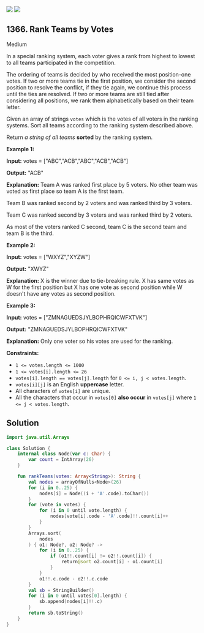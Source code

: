 [![](https://img.shields.io/github/stars/javadev/LeetCode-in-Kotlin?label=Stars&style=flat-square)](https://github.com/javadev/LeetCode-in-Kotlin)
[![](https://img.shields.io/github/forks/javadev/LeetCode-in-Kotlin?label=Fork%20me%20on%20GitHub%20&style=flat-square)](https://github.com/javadev/LeetCode-in-Kotlin/fork)

## 1366\. Rank Teams by Votes

Medium

In a special ranking system, each voter gives a rank from highest to lowest to all teams participated in the competition.

The ordering of teams is decided by who received the most position-one votes. If two or more teams tie in the first position, we consider the second position to resolve the conflict, if they tie again, we continue this process until the ties are resolved. If two or more teams are still tied after considering all positions, we rank them alphabetically based on their team letter.

Given an array of strings `votes` which is the votes of all voters in the ranking systems. Sort all teams according to the ranking system described above.

Return _a string of all teams_ **sorted** by the ranking system.

**Example 1:**

**Input:** votes = ["ABC","ACB","ABC","ACB","ACB"]

**Output:** "ACB"

**Explanation:** Team A was ranked first place by 5 voters. No other team was voted as first place so team A is the first team. 

Team B was ranked second by 2 voters and was ranked third by 3 voters.

Team C was ranked second by 3 voters and was ranked third by 2 voters. 

As most of the voters ranked C second, team C is the second team and team B is the third.

**Example 2:**

**Input:** votes = ["WXYZ","XYZW"]

**Output:** "XWYZ"

**Explanation:** X is the winner due to tie-breaking rule. X has same votes as W for the first position but X has one vote as second position while W doesn't have any votes as second position.

**Example 3:**

**Input:** votes = ["ZMNAGUEDSJYLBOPHRQICWFXTVK"]

**Output:** "ZMNAGUEDSJYLBOPHRQICWFXTVK"

**Explanation:** Only one voter so his votes are used for the ranking.

**Constraints:**

*   `1 <= votes.length <= 1000`
*   `1 <= votes[i].length <= 26`
*   `votes[i].length == votes[j].length` for `0 <= i, j < votes.length`.
*   `votes[i][j]` is an English **uppercase** letter.
*   All characters of `votes[i]` are unique.
*   All the characters that occur in `votes[0]` **also occur** in `votes[j]` where `1 <= j < votes.length`.

## Solution

```kotlin
import java.util.Arrays

class Solution {
    internal class Node(var c: Char) {
        var count = IntArray(26)
    }

    fun rankTeams(votes: Array<String>): String {
        val nodes = arrayOfNulls<Node>(26)
        for (i in 0..25) {
            nodes[i] = Node((i + 'A'.code).toChar())
        }
        for (vote in votes) {
            for (i in 0 until vote.length) {
                nodes[vote[i].code - 'A'.code]!!.count[i]++
            }
        }
        Arrays.sort(
            nodes
        ) { o1: Node?, o2: Node? ->
            for (i in 0..25) {
                if (o1!!.count[i] != o2!!.count[i]) {
                    return@sort o2.count[i] - o1.count[i]
                }
            }
            o1!!.c.code - o2!!.c.code
        }
        val sb = StringBuilder()
        for (i in 0 until votes[0].length) {
            sb.append(nodes[i]!!.c)
        }
        return sb.toString()
    }
}
```